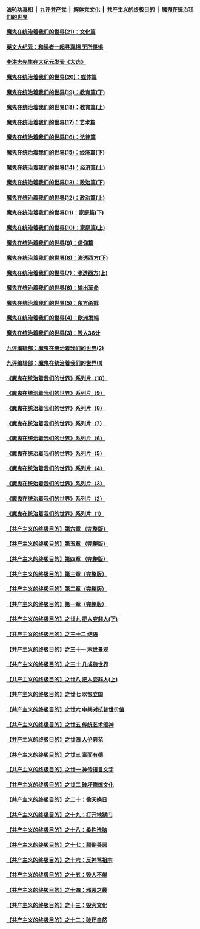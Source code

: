 ####  [法轮功真相](../../../../basic/blob/master/README.md?t=01150831) &nbsp;|&nbsp; [九评共产党](../../../../9ping.md/blob/master/README.md?t=01150831) &nbsp;|&nbsp; [解体党文化](../../../../jtdwh.md/blob/master/README.md?t=01150831)  &nbsp;|&nbsp; [共产主义的终极目的](../../../../gczydzjmd.md/blob/master/README.md?t=01150831) &nbsp;|&nbsp; [魔鬼在统治我们的世界](../../../../mgztzwmdsj.md/blob/master/README.md?t=01150831) 

#### [魔鬼在统治着我们的世界(21)：文化篇](../pages/nsc422/n10597706.md?t=01150831) 

#### [英文大纪元：和读者一起寻真相 无所畏惧](../pages/nsc422/n12542027.md?t=01150831) 

#### [李洪志先生在大纪元发表《大选》](../pages/nsc422/n12534746.md?t=01150831) 

#### [魔鬼在统治着我们的世界(20)：媒体篇](../pages/nsc422/n10586579.md?t=01150831) 

#### [魔鬼在统治着我们的世界(19)：教育篇(下)](../pages/nsc422/n10564808.md?t=01150831) 

#### [魔鬼在统治着我们的世界(18)：教育篇(上)](../pages/nsc422/n10526970.md?t=01150831) 

#### [魔鬼在统治着我们的世界(17)：艺术篇](../pages/nsc422/n10499093.md?t=01150831) 

#### [魔鬼在统治着我们的世界(16)：法律篇](../pages/nsc422/n10485969.md?t=01150831) 

#### [魔鬼在统治着我们的世界(15)：经济篇(下)](../pages/nsc422/n10469975.md?t=01150831) 

#### [魔鬼在统治着我们的世界(14)：经济篇(上)](../pages/nsc422/n10457370.md?t=01150831) 

#### [魔鬼在统治着我们的世界(13)：政治篇(下)](../pages/nsc422/n10448270.md?t=01150831) 

#### [魔鬼在统治着我们的世界(12)：政治篇(上)](../pages/nsc422/n10444576.md?t=01150831) 

#### [魔鬼在统治着我们的世界(11)：家庭篇(下)](../pages/nsc422/n10440961.md?t=01150831) 

#### [魔鬼在统治着我们的世界(10)：家庭篇(上)](../pages/nsc422/n10435448.md?t=01150831) 

#### [魔鬼在统治着我们的世界(9)：信仰篇](../pages/nsc422/n10432159.md?t=01150831) 

#### [魔鬼在统治着我们的世界(8)：渗透西方(下)](../pages/nsc422/n10429603.md?t=01150831) 

#### [魔鬼在统治着我们的世界(7)：渗透西方(上)](../pages/nsc422/n10426013.md?t=01150831) 

#### [魔鬼在统治着我们的世界(6)：输出革命](../pages/nsc422/n10421536.md?t=01150831) 

#### [魔鬼在统治着我们的世界(5)：东方杀戮](../pages/nsc422/n10417707.md?t=01150831) 

#### [魔鬼在统治着我们的世界(4)：欧洲发端](../pages/nsc422/n10414890.md?t=01150831) 

#### [魔鬼在统治着我们的世界(3)：毁人36计](../pages/nsc422/n10411583.md?t=01150831) 

#### [九评编辑部：魔鬼在统治着我们的世界(2)](../pages/nsc422/n10410036.md?t=01150831) 

#### [九评编辑部：魔鬼在统治着我们的世界(1)](../pages/nsc422/n10406825.md?t=01150831) 

#### [《魔鬼在统治着我们的世界》系列片（10）](../pages/nsc422/n12292670.md?t=01150831) 

#### [《魔鬼在统治着我们的世界》系列片（9）](../pages/nsc422/n12290859.md?t=01150831) 

#### [《魔鬼在统治着我们的世界》系列片（8）](../pages/nsc422/n12287445.md?t=01150831) 

#### [《魔鬼在统治着我们的世界》系列片（7）](../pages/nsc422/n12283425.md?t=01150831) 

#### [《魔鬼在统治着我们的世界》系列片（6）](../pages/nsc422/n12282314.md?t=01150831) 

#### [《魔鬼在统治着我们的世界》系列片（5）](../pages/nsc422/n12281419.md?t=01150831) 

#### [《魔鬼在统治着我们的世界》系列片（4）](../pages/nsc422/n12274024.md?t=01150831) 

#### [《魔鬼在统治着我们的世界》系列片（3）](../pages/nsc422/n12271322.md?t=01150831) 

#### [《魔鬼在统治着我们的世界》系列片（2）](../pages/nsc422/n12269049.md?t=01150831) 

#### [《魔鬼在统治着我们的世界》系列片（1）](../pages/nsc422/n12267575.md?t=01150831) 

#### [【共产主义的终极目的】第六章 （完整版）](../pages/nsc422/n11428913.md?t=01150831) 

#### [【共产主义的终极目的】第五章 （完整版）](../pages/nsc422/n11428912.md?t=01150831) 

#### [【共产主义的终极目的】第四章 （完整版）](../pages/nsc422/n11428907.md?t=01150831) 

#### [【共产主义的终极目的】第三章（完整版）](../pages/nsc422/n11428848.md?t=01150831) 

#### [【共产主义的终极目的】第二章（完整版）](../pages/nsc422/n11428831.md?t=01150831) 

#### [【共产主义的终极目的】第一章（完整版）](../pages/nsc422/n11417651.md?t=01150831) 

#### [【共产主义的终极目的】之廿九 把人变非人(下)](../pages/nsc422/n11344140.md?t=01150831) 

#### [【共产主义的终极目的】之三十二 结语](../pages/nsc422/n11360535.md?t=01150831) 

#### [【共产主义的终极目的】之三十一 末世景观](../pages/nsc422/n11351129.md?t=01150831) 

#### [【共产主义的终极目的】之三十 几成狼世界](../pages/nsc422/n11348280.md?t=01150831) 

#### [【共产主义的终极目的】之廿八 把人变非人(上)](../pages/nsc422/n11340492.md?t=01150831) 

#### [【共产主义的终极目的】之廿七 以恨立国](../pages/nsc422/n11336944.md?t=01150831) 

#### [【共产主义的终极目的】之廿六 中共对抗普世价值](../pages/nsc422/n11324785.md?t=01150831) 

#### [【共产主义的终极目的】之廿五 传统艺术颂神](../pages/nsc422/n11296396.md?t=01150831) 

#### [【共产主义的终极目的】之廿四 人伦典范](../pages/nsc422/n11296397.md?t=01150831) 

#### [【共产主义的终极目的】之廿三 富而有德](../pages/nsc422/n11283598.md?t=01150831) 

#### [【共产主义的终极目的】之廿一 神传语言文字](../pages/nsc422/n11263265.md?t=01150831) 

#### [【共产主义的终极目的】之廿二 破坏修炼文化](../pages/nsc422/n11245728.md?t=01150831) 

#### [【共产主义的终极目的】之二十：偷天换日](../pages/nsc422/n11238846.md?t=01150831) 

#### [【共产主义的终极目的】之十九：打开地狱门](../pages/nsc422/n11206376.md?t=01150831) 

#### [【共产主义的终极目的】之十八：柔性洗脑](../pages/nsc422/n11199994.md?t=01150831) 

#### [【共产主义的终极目的】之十七：颠倒善恶](../pages/nsc422/n11179782.md?t=01150831) 

#### [【共产主义的终极目的】之十六：反神骂祖宗](../pages/nsc422/n11166798.md?t=01150831) 

#### [【共产主义的终极目的】之十五：毁人不倦](../pages/nsc422/n11166792.md?t=01150831) 

#### [【共产主义的终极目的】之十四：邪恶之最](../pages/nsc422/n11150249.md?t=01150831) 

#### [【共产主义的终极目的】之十三：毁灭文化](../pages/nsc422/n11135227.md?t=01150831) 

#### [【共产主义的终极目的】之十二：破坏自然](../pages/nsc422/n11135214.md?t=01150831) 

